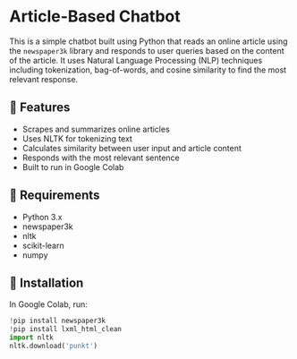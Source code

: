 # Article-Based Chatbot

This is a simple chatbot built using Python that reads an online article using the `newspaper3k` library and responds to user queries based on the content of the article. It uses Natural Language Processing (NLP) techniques including tokenization, bag-of-words, and cosine similarity to find the most relevant response.

## 📌 Features

- Scrapes and summarizes online articles
- Uses NLTK for tokenizing text
- Calculates similarity between user input and article content
- Responds with the most relevant sentence
- Built to run in Google Colab

## 🔧 Requirements

- Python 3.x
- newspaper3k
- nltk
- scikit-learn
- numpy

## 🚀 Installation

In Google Colab, run:

```python
!pip install newspaper3k
!pip install lxml_html_clean
import nltk
nltk.download('punkt')
